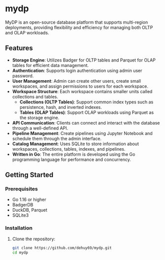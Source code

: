 # mydp
MyDP is an open-source database platform that supports multi-region deployments, providing flexibility and efficiency for managing both OLTP and OLAP workloads.

## Features

- **Storage Engine**: Utilizes Badger for OLTP tables and Parquet for OLAP tables for efficient data management.
- **Authentication**: Supports login authentication using admin user password.
- **User Management**: Admin can create other users, create small workspaces, and assign permissions to users for each workspace.
- **Workspace Structure**: Each workspace contains smaller units called collections and tables.
  - **Collections (OLTP Tables)**: Support common index types such as persistence, hash, and inverted indexes.
  - **Tables (OLAP Tables)**: Support OLAP workloads using Parquet as the storage engine.
- **API Communication**: Clients can connect and interact with the database through a well-defined API.
- **Pipeline Management**: Create pipelines using Jupyter Notebook and schedule them through the admin interface.
- **Catalog Management**: Uses SQLite to store information about workspaces, collections, tables, indexes, and pipelines.
- **Written in Go**: The entire platform is developed using the Go programming language for performance and concurrency.

## Getting Started

### Prerequisites

- Go 1.16 or higher
- BadgerDB
- DuckDB, Parquet
- SQLite3

### Installation

1. Clone the repository:
   ```sh
   git clone https://github.com/dehuy69/mydp.git
   cd mydp